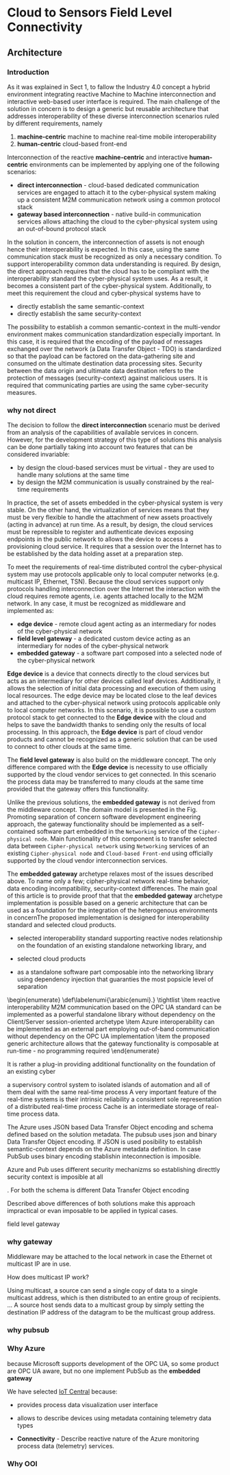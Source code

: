 # Cloud to Sensors Field Level Connectivity

## Architecture

### Introduction

As it was explained in Sect 1, to fallow the Industry 4.0 concept a hybrid environment integrating reactive Machine to Machine interconnection and interactive web-based user interface is required. The main challenge of the solution in concern is to design a generic but reusable architecture that addresses interoperability of these diverse interconnection scenarios ruled by different requirements, namely

1. **machine-centric** machine to machine real-time mobile interoperability
1. **human-centric** cloud-based front-end

Interconnection of the reactive **machine-centric** and interactive **human-centric** environments can be implemented by applying one of the following scenarios:

- **direct interconnection** - cloud-based dedicated communication services are engaged to attach it to the cyber-physical system making up a consistent M2M communication network using a common protocol stack
- **gateway based interconnection** - native build-in communication services allows attaching the cloud to the cyber-physical system using an out-of-bound protocol stack

In the solution in concern, the interconnection of assets is not enough hence their interoperability is expected. In this case, using the same communication stack must be recognized as only a necessary condition. To support interoperability common data understanding is required. By design, the direct approach requires that the cloud has to be compliant with the interoperability standard the cyber-physical system uses. As a result, it becomes a consistent part of the cyber-physical system. Additionally, to meet this requirement the cloud and cyber-physical systems have to

- directly establish the same semantic-context
- directly establish the same security-context

The possibility to establish a common semantic-context in the multi-vendor environment makes communication standardization especially important. In this case, it is required that the encoding of the payload of messages exchanged over the network (a Data Transfer Object - TDO) is standardized so that the payload can be factored on the data-gathering site and consumed on the ultimate destination data processing sites. Security between the data origin and ultimate data destination refers to the protection of messages (security-context) against malicious users. It is required that communicating parties are using the same cyber-security measures.

### why not direct

The decision to follow the **direct interconnection** scenario must be derived from an analysis of the capabilities of available services in concern. However, for the development strategy of this type of solutions this analysis can be done partially taking into account two features that can be considered invariable:

- by design the cloud-based services must be virtual - they are used to handle many solutions at the same time
- by design the M2M communication is usually constrained by the real-time requirements

In practice, the set of assets embedded in the cyber-physical system is very stable. On the other hand, the virtualization of services means that they must be very flexible to handle the attachment of new assets proactively (acting in advance) at run time. As a result, by design, the cloud services must be repressible to register and authenticate devices exposing endpoints in the public network to allows the device to access a provisioning cloud service. It requires that a session over the Internet has to be established by the data holding asset at a preparation step.

To meet the requirements of real-time distributed control the cyber-physical system may use protocols applicable only to local computer networks (e.g. multicast IP, Ethernet, TSN). Because the cloud services support only protocols handling interconnection over the Internet the interaction with the cloud requires remote agents, i.e. agents attached locally to the M2M network. In any case, it must be recognized as middleware and implemented as:

- **edge device** - remote cloud agent acting as an intermediary for nodes of the cyber-physical network
- **field level gateway** - a dedicated custom device acting as an intermediary for nodes of the cyber-physical network
- **embedded gateway** - a software part composed into a selected node of the cyber-physical network

**Edge device** is a device that connects directly to the cloud services but acts as an intermediary for other devices called leaf devices. Additionally, it allows the selection of initial data processing and execution of them using local resources. The edge device may be located close to the leaf devices and attached to the cyber-physical network using protocols applicable only to local computer networks. In this scenario, it is possible to use a custom protocol stack to get connected to the **Edge device** with the cloud and helps to save the bandwidth thanks to sending only the results of local processing. In this approach, the **Edge device** is part of cloud vendor products and cannot be recognized as a generic solution that can be used to connect to other clouds at the same time.

The **field level gateway** is also build on the middleware concept. The only difference compared with the **Edge device** is necessity to use officially supported by the cloud vendor services to get connected. In this scenario the process data may be transferred to many clouds at the same time provided that the gateway offers this functionality.

Unlike the previous solutions, the **embedded gateway** is not derived from the middleware concept. The domain model is presented in the Fig. Promoting separation of concern software development engineering approach, the gateway functionality should be implemented as a self-contained software part embedded in the `Networking` service of the `Cipher-physical node`. Main functionality of this component is to transfer selected data between `Cipher-physical network` using `Networking` services of an existing `Cipher-physical node` and `Cloud-based Front-end` using officially supported by the cloud vendor interconnection services.

The **embedded gateway** archetype relaxes most of the issues described above. To name only a few; cipher-physical network real-time behavior, data encoding incompatibility, security-context differences. The main goal of this article is to provide proof that that the **embedded gateway** archetype implementation is possible based on a generic architecture that can be used as a foundation for the integration of the heterogenous environments in concernThe proposed implementation is designed for interoperability standard and selected cloud products.


- selected interoperability standard supporting reactive nodes relationship on the foundation of an existing standalone networking library, and
- selected cloud products

- as a standalone software part composable into the networking library using dependency injection that guaranties the most popsicle level of separation


\begin{enumerate}
\def\labelenumi{\arabic{enumi}.}
\tightlist
\item
  reactive interoperability M2M communication based on the OPC UA
  standard can be implemented as a powerful standalone library without
  dependency on the Client/Server session-oriented archetype
\item
  Azure interoperability can be implemented as an external part
  employing out-of-band communication without dependency on the OPC UA
  implementation
\item
  the proposed generic architecture allows that the gateway
  functionality is composable at run-time - no programming required
\end{enumerate}

It is rather a plug-in providing additional functionality on the foundation of an existing cyber

a supervisory control system to isolated islands of automation and all of them deal with the same real-time process
A very important feature of the real-time systems is their intrinsic reliability
a consistent sole representation of a distributed real-time process
Cache is an intermediate storage of real-time process data.


The Azure uses JSON based Data Transfer Object encoding and schema defined based on the solution metadata. The pubsub uses json and binary Data Transfer Object encoding. If JSON is used posibility to establish semantic-context depends on the Azure metadata definition. In case PubSub uses binary encoding stablishin inteconnection is imposible.

Azure and Pub uses different security mechanizms so establishing directtly security context is imposible at all

. For both the schema is different Data Transfer Object encoding

Described above differences of both solutions make this approach impractical or evan imposable to be applied in typical cases.

field level gateway

### why gateway


 Middleware may be attached to the local network in case the Ethernet ot multicast IP are in use.

How does multicast IP work?

Using multicast, a source can send a single copy of data to a single multicast address, which is then distributed to an entire group of recipients. ... A source host sends data to a multicast group by simply setting the destination IP address of the datagram to be the multicast group address.

### why pubsub

### Why Azure

because Microsoft supports development of the OPC UA, so some product are OPC UA aware, but no one implement PubSub as the **embedded gateway**

We have selected [IoT Central](https://docs.microsoft.com/azure/iot-central/core/) because:

- provides process data visualization user interface
- allows to describe devices using metadata containing telemetry data types

- **Connectivity** - Describe reactive nature of the Azure monitoring process data (telemetry) services.

### Why OOI

